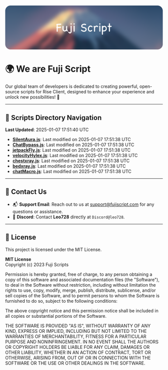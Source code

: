 ![Banner](.github/b.webp)

# 🌍 **We are Fuji Script**

Our global team of developers is dedicated to creating powerful, open-source scripts for Rise Client, designed to enhance your experience and unlock new possibilities! 🌟

---
<!-- SCRIPTS_NAVIGATION_START -->
## 📂 **Scripts Directory Navigation**

**Last Updated**: 2025-01-07 17:51:40 UTC

- **[SilentAura.js](scripts/SilentAura.js)**: Last modified on 2025-01-07 17:51:38 UTC
- **[ChatBypass.js](scripts/ChatBypass.js)**: Last modified on 2025-01-07 17:51:38 UTC
- **[jetpackFly.js](scripts/jetpackFly.js)**: Last modified on 2025-01-07 17:51:38 UTC
- **[velocityHylex.js](scripts/velocityHylex.js)**: Last modified on 2025-01-07 17:51:38 UTC
- **[chestxray.js](scripts/chestxray.js)**: Last modified on 2025-01-07 17:51:38 UTC
- **[bedxray.js](scripts/bedxray.js)**: Last modified on 2025-01-07 17:51:38 UTC
- **[chatMacro.js](scripts/chatMacro.js)**: Last modified on 2025-01-07 17:51:38 UTC

<!-- SCRIPTS_NAVIGATION_END -->

---

## 💬 **Contact Us**  
- 📬 **Support Email**: Reach out to us at [support@fujiscript.com](mailto:support@fujiscript.com) for any questions or assistance.  
- 💬 **Discord**: Contact **Leo728** directly at `Discord@leo728`.

---

## 📜 **License**

This project is licensed under the MIT License.  

**MIT License**  
Copyright (c) 2023 Fuji Scripts  

Permission is hereby granted, free of charge, to any person obtaining a copy of this software and associated documentation files (the "Software"), to deal in the Software without restriction, including without limitation the rights to use, copy, modify, merge, publish, distribute, sublicense, and/or sell copies of the Software, and to permit persons to whom the Software is furnished to do so, subject to the following conditions:  

The above copyright notice and this permission notice shall be included in all copies or substantial portions of the Software.  

THE SOFTWARE IS PROVIDED "AS IS", WITHOUT WARRANTY OF ANY KIND, EXPRESS OR IMPLIED, INCLUDING BUT NOT LIMITED TO THE WARRANTIES OF MERCHANTABILITY, FITNESS FOR A PARTICULAR PURPOSE AND NONINFRINGEMENT. IN NO EVENT SHALL THE AUTHORS OR COPYRIGHT HOLDERS BE LIABLE FOR ANY CLAIM, DAMAGES OR OTHER LIABILITY, WHETHER IN AN ACTION OF CONTRACT, TORT OR OTHERWISE, ARISING FROM, OUT OF OR IN CONNECTION WITH THE SOFTWARE OR THE USE OR OTHER DEALINGS IN THE SOFTWARE.  
